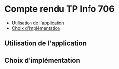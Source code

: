 # Compte rendu TP Info 706
- <a href="#1">Utilisation de l'application</a>
- <a href="#2">Choix d'implémentation</a>




<h2 id="1">Utilisation de l'application</h2>





<h2 id="2">Choix d'implémentation</h2>
